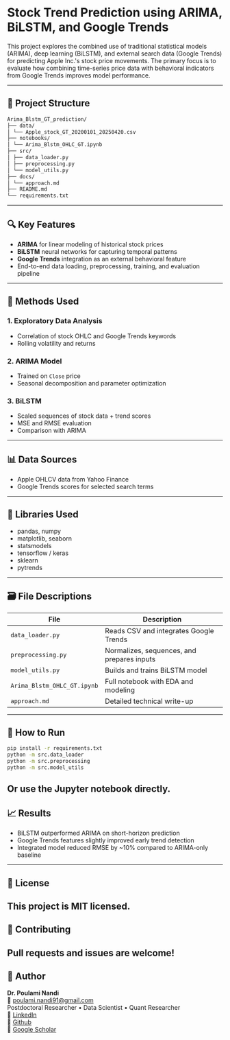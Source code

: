 # Stock Trend Prediction using ARIMA, BiLSTM, and Google Trends

This project explores the combined use of traditional statistical models (ARIMA), deep learning (BiLSTM), and external search data (Google Trends) for predicting Apple Inc.'s stock price movements. The primary focus is to evaluate how combining time-series price data with behavioral indicators from Google Trends improves model performance.

---

## 📁 Project Structure
```bash
Arima_Blstm_GT_prediction/
├── data/
│ └── Apple_stock_GT_20200101_20250420.csv
├── notebooks/
│ └── Arima_Blstm_OHLC_GT.ipynb
├── src/
│ ├── data_loader.py
│ ├── preprocessing.py
│ └── model_utils.py
├── docs/
│ └── approach.md
├── README.md
└── requirements.txt
```

---

## 🔍 Key Features

- **ARIMA** for linear modeling of historical stock prices
- **BiLSTM** neural networks for capturing temporal patterns
- **Google Trends** integration as an external behavioral feature
- End-to-end data loading, preprocessing, training, and evaluation pipeline

---

## 🧪 Methods Used

### 1. **Exploratory Data Analysis**
- Correlation of stock OHLC and Google Trends keywords
- Rolling volatility and returns

### 2. **ARIMA Model**
- Trained on `Close` price
- Seasonal decomposition and parameter optimization

### 3. **BiLSTM**
- Scaled sequences of stock data + trend scores
- MSE and RMSE evaluation
- Comparison with ARIMA

---

## 📊 Data Sources

- Apple OHLCV data from Yahoo Finance
- Google Trends scores for selected search terms

---

## 🧠 Libraries Used

- pandas, numpy
- matplotlib, seaborn
- statsmodels
- tensorflow / keras
- sklearn
- pytrends

---

## 🗃️ File Descriptions

| File | Description |
|------|-------------|
| `data_loader.py` | Reads CSV and integrates Google Trends |
| `preprocessing.py` | Normalizes, sequences, and prepares inputs |
| `model_utils.py` | Builds and trains BiLSTM model |
| `Arima_Blstm_OHLC_GT.ipynb` | Full notebook with EDA and modeling |
| `approach.md` | Detailed technical write-up |

---

## 📌 How to Run

```bash
pip install -r requirements.txt
python -m src.data_loader
python -m src.preprocessing
python -m src.model_utils
```

Or use the Jupyter notebook directly.
---
## 📈 Results
- BiLSTM outperformed ARIMA on short-horizon prediction
- Google Trends features slightly improved early trend detection
- Integrated model reduced RMSE by ~10% compared to ARIMA-only baseline
---
## 📄 License    
This project is MIT licensed.  
---
## 🤝 Contributing    
Pull requests and issues are welcome!  
---
## 🔗 Author
**Dr. Poulami Nandi**  
📧 poulami.nandi91@gmail.com  
Postdoctoral Researcher • Data Scientist • Quant Researcher  
🔗 [LinkedIn](https://www.linkedin.com/in/poulami-nandi/)  
🐙 [Github](https://github.com/Poulami-Nandi)  
📘 [Google Scholar](https://scholar.google.co.in/citations?user=bOYJeAYAAAAJ&hl=en)  
